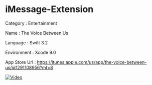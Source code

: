 # iMessage-Extension

Category : Entertainment

Name : The Voice Between Us

Language : Swift 3.2

Environment : Xcode 9.0

App Store Url : https://itunes.apple.com/us/app/the-voice-between-us/id1291108956?mt=8

[![Video](https://img.youtube.com/vi/AByzjgLmIaw/0.jpg)](https://www.youtube.com/watch?v=AByzjgLmIaw)

